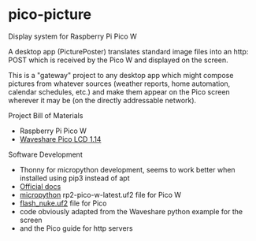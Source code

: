 # pico-picture
Display system for Raspberry Pi Pico W

A desktop app (PicturePoster) translates standard image files into an http: POST which
is received by the Pico W and displayed on the screen.

This is a "gateway" project to any desktop app which might compose pictures from whatever
sources (weather reports, home automation, calendar schedules, etc.) and make them appear
on the Pico screen wherever it may be (on the directly addressable network).

Project Bill of Materials

- Raspberry Pi Pico W
- [Waveshare Pico LCD 1.14](https://www.waveshare.com/wiki/Pico-LCD-1.14#Overview)

Software Development

- Thonny for micropython development, seems to work better when installed using pip3 instead of apt
- [Official docs](https://www.raspberrypi.com/documentation/microcontrollers/raspberry-pi-pico.html#raspberry-pi-pico-w)
- [micropython](https://www.cnx-software.com/2022/07/03/getting-started-with-wifi-on-raspberry-pi-pico-w-board/#wifi-with-micropython) rp2-pico-w-latest.uf2 file for Pico W
- [flash_nuke.uf2](https://www.raspberrypi.com/documentation/microcontrollers/raspberry-pi-pico.html#resetting-flash-memory) file for Pico
- code obviously adapted from the Waveshare python example for the screen 
- and the Pico guide for http servers

